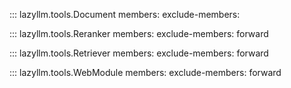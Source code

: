 ::: lazyllm.tools.Document
    members: 
    exclude-members:

::: lazyllm.tools.Reranker
    members: 
    exclude-members: forward

::: lazyllm.tools.Retriever
    members: 
    exclude-members: forward

::: lazyllm.tools.WebModule
    members: 
    exclude-members: forward
